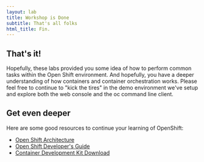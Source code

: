 ```yaml
---
layout: lab
title: Workshop is Done
subtitle: That's all folks
html_title: Fin.
---
```


## That's it!
Hopefully, these labs provided you some idea of how to perform common tasks within the Open Shift environment.  And hopefully, you have a deeper understanding of how containers and container orchestration works.  Please feel free to continue to "kick the tires" in the demo environment we've setup and explore both the web console and the oc command line client.

## Get even deeper
Here are some good resources to continue your learning of OpenShift:

- [Open Shift Architecture][1] 
- [Open Shift Developer's Guide][2]
- [Container Development Kit Download][3]

[1]: https://docs.openshift.com/container-platform/3.3/architecture/core_concepts/index.html
[2]: https://docs.openshift.com/container-platform/3.3/dev_guide/index.html
[3]: http://developers.redhat.com/products/cdk/download/